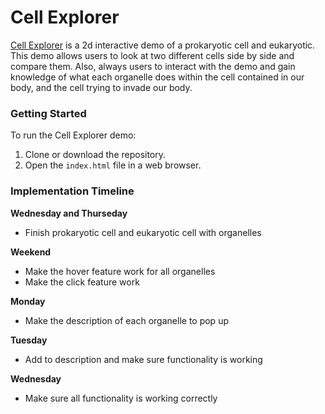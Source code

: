 # Cell Explorer 
<a href="https://shaunjhingoor.github.io/JSproject/">Cell Explorer</a> is a 2d interactive demo of a prokaryotic cell and eukaryotic. This demo allows users to look at two different cells side by side and compare them. Also, always users to interact with the demo and gain knowledge of what each organelle does within the cell contained in our body, and the cell trying to invade our body.

<!-- ### Wireframe 

![Alt text](image.png) -->

### Getting Started

To run the Cell Explorer demo:

1. Clone or download the repository.
2. Open the `index.html` file in a web browser.

### Implementation Timeline 
**Wednesday and Thurseday** 
- Finish prokaryotic cell and eukaryotic cell with organelles 

**Weekend** 
- Make the hover feature work for all organelles
- Make the click feature work 

**Monday** 
- Make the description of each organelle to pop up 

**Tuesday** 
- Add to description and make sure functionality is working 

**Wednesday**
- Make sure all functionality is working correctly